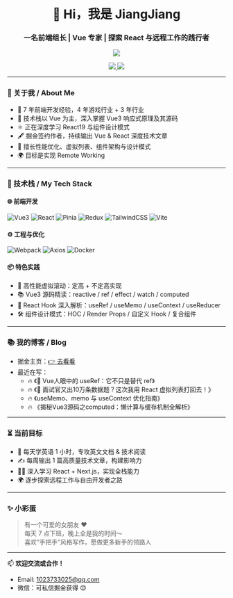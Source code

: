 <h1 align="center">👋 Hi，我是 JiangJiang</h1>
<h3 align="center">一名前端组长 | Vue 专家 | 探索 React 与远程工作的践行者</h3>

<p align="center">
  <img src="https://readme-typing-svg.herokuapp.com?font=Fira+Code&weight=500&size=24&pause=1000&color=58A6FF&center=true&vCenter=true&width=600&lines=专注Vue%2C+精研React%2C+热爱源码;热衷分享%2C+技术布道者;用技术和内容打造影响力" />
</p>

<p align="center">
  <a href="mailto:1023733025@qq.com">
    <img src="https://img.shields.io/badge/邮箱-1023733025@qq.com-blue" />
  </a>
  <a href="https://juejin.cn/user/3368559359564088" target="_blank">
    <img src="https://img.shields.io/badge/掘金-blue" />
  </a>
</p>

---

### 🧠 关于我 / About Me

- 💼 7 年前端开发经验，4 年游戏行业 + 3 年行业
- 🧭 技术栈以 Vue 为主，深入掌握 Vue3 响应式原理及其源码
- ⚛️ 正在深度学习 React19 与组件设计模式
- 🖋️ 掘金签约作者，持续输出 Vue & React 深度技术文章
- 🚀 擅长性能优化、虚拟列表、组件架构与设计模式
- 🌍 目标是实现 Remote Working

---

### 🚀 技术栈 / My Tech Stack

#### 🌐 前端开发
![Vue3](https://img.shields.io/badge/Vue3-%2335495e?style=flat&logo=vue.js&logoColor=%234FC08D)
![React](https://img.shields.io/badge/React-%2320232a?style=flat&logo=react&logoColor=%2361DAFB)
![Pinia](https://img.shields.io/badge/Pinia-%23FADA5E?style=flat&logo=vue.js&logoColor=black)
![Redux](https://img.shields.io/badge/Redux-%23593d88?style=flat&logo=redux&logoColor=white)
![TailwindCSS](https://img.shields.io/badge/TailwindCSS-%2338B2AC?style=flat&logo=tailwind-css&logoColor=white)
![Vite](https://img.shields.io/badge/Vite-%23646CFF?style=flat&logo=vite&logoColor=white)

#### ⚙️ 工程与优化
![Webpack](https://img.shields.io/badge/Webpack-%238DD6F9?style=flat&logo=webpack&logoColor=white)
![Axios](https://img.shields.io/badge/Axios-5A29E4?style=flat&logo=axios&logoColor=white)
![Docker](https://img.shields.io/badge/Docker-%230db7ed?style=flat&logo=docker&logoColor=white)

#### 📦 特色实践
- 🧩 高性能虚拟滚动：定高 + 不定高实现
- 📚 Vue3 源码精读：reactive / ref / effect / watch / computed
- 🧠 React Hook 深入解析：useRef / useMemo / useContext / useReducer
- 🛠 组件设计模式：HOC / Render Props / 自定义 Hook / 复合组件

---

### 📚 我的博客 / Blog

- 掘金主页：[👉 去看看](https://juejin.cn/user/JiangJiang)
- 最近在写：
  - 🔥 《🚀 Vue人眼中的 useRef：它不只是替代 ref》
  - 🔥 《🧠 面试官又出10万条数据题？这次我用 React 虚拟列表打回去！》
  - 🔥 《useMemo、memo 与 useContext 优化指南》
  - 🔥 《揭秘Vue3源码之computed：懒计算与缓存机制全解析》

---


### ⏳ 当前目标

- 🧠 每天学英语 1 小时，专攻英文文档 & 技术阅读
- ✍️ 每周输出 1 篇高质量技术文章，构建影响力
- 👨‍💻 深入学习 React + Next.js，实现全栈能力
- 🌍 逐步探索远程工作与自由开发者之路

---

### ✨ 小彩蛋

> 有一个可爱的女朋友 ❤️  
> 每天 7 点下班，晚上全是我的时间～  
> 喜欢“手把手”风格写作，愿做更多新手的领路人

---

📫 **欢迎交流或合作！**
- Email: 1023733025@qq.com
- 微信：可私信掘金获得 😊
